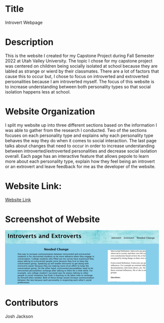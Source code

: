 # Title
Introvert Webpage

# Description
This is the website I created for my Capstone Project during Fall Semester 2022 at Utah Valley University. The topic I chose for my 
capstone project was centered on children being socially isolated at school because they are labled as strange or wierd by their 
classmates. There are a lot of factors that cause this to occur but, I chose to focus on introverted and extroverted personalities
because I am introverted myself. The focus of this website is to increase understanding between both personality types so that 
social isolation happens less at school. 

# Website Organization
I split my website up into three different sections based on the information I was able to gather from the research I conducted.
Two of the sections focuses on each personality type and explains why each personality type behaves the way they do when it 
comes to social interaction. The last page talks about changes that need to occur in order to increase understanding between
introverted/extroverted personalities and decrease social isolation overall. Each page has an interactive feature that allows pepole
to learn more about each personality type, explain how they feel being an introvert or an extrovert and leave feedback for me
as the developer of the website. 

# Website Link: 
<a href=" https://joker282855.github.io/introvert-webpage/">Website Link</a> 

# Screenshot of Website
<img src="./src/assests/capstone/project-personality.jpg" alt="Screenshot of Website" />

# Contributors
Josh Jackson
